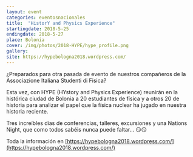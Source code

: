```yaml
---
layout: event
categories: eventosnacionales
title:  "HistorY and Physics Experience"
startingdate: 2018-5-25
endingdate: 2018-5-27
place: Bolonia
cover: /img/photos/2018-HYPE/hype_profile.png
gallery:
site: https://hypebologna2018.wordpress.com/
---
```


¿Preparados para otra pasada de evento de nuestros compañeros de la Associazione Italiana Studenti di Fisica?

Esta vez, con HYPE (HYstory and Physics Experience) reunirán en la histórica ciudad de Bolonia a 20 estudiantes de física y a otros 20
de historia para analizar el papel que la física nuclear ha jugado en nuestra historia reciente.

Tres increíbles días de conferencias, talleres, excursiones y una Nations Night, que como todos sabéis nunca puede faltar... 😏😏

Toda la información en [https://hypebologna2018.wordpress.com/](https://hypebologna2018.wordpress.com/)

